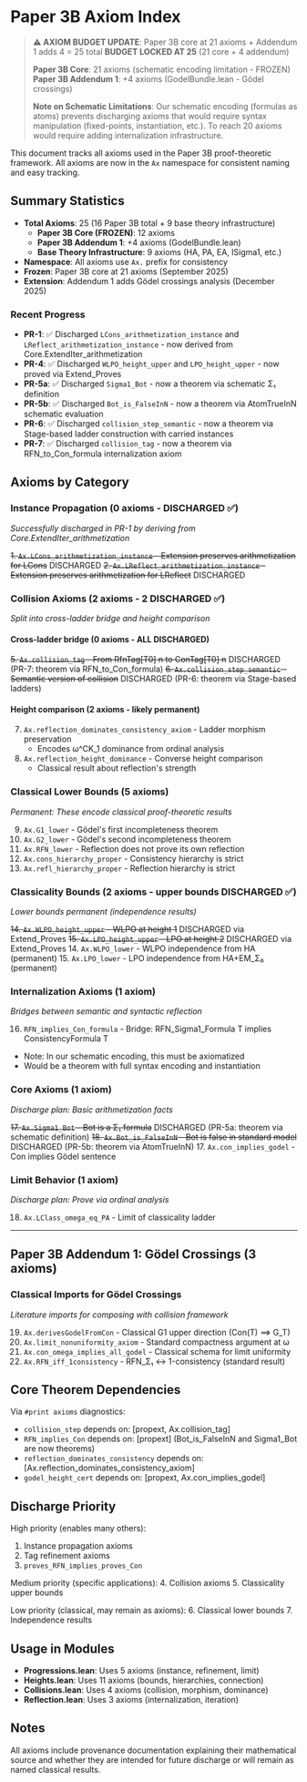 # Paper 3B Axiom Index

> **⚠️ AXIOM BUDGET UPDATE**: Paper 3B core at 21 axioms + Addendum 1 adds 4 = 25 total
> **BUDGET LOCKED AT 25** (21 core + 4 addendum)
> 
> **Paper 3B Core**: 21 axioms (schematic encoding limitation - FROZEN)
> **Paper 3B Addendum 1**: +4 axioms (GodelBundle.lean - Gödel crossings)
> 
> **Note on Schematic Limitations**: Our schematic encoding (formulas as atoms) prevents
> discharging axioms that would require syntax manipulation (fixed-points, instantiation, etc.).
> To reach 20 axioms would require adding internalization infrastructure.

This document tracks all axioms used in the Paper 3B proof-theoretic framework.
All axioms are now in the `Ax` namespace for consistent naming and easy tracking.

## Summary Statistics
- **Total Axioms**: 25 (16 Paper 3B total + 9 base theory infrastructure)
  - **Paper 3B Core (FROZEN)**: 12 axioms 
  - **Paper 3B Addendum 1**: +4 axioms (GodelBundle.lean)
  - **Base Theory Infrastructure**: 9 axioms (HA, PA, EA, ISigma1, etc.)
- **Namespace**: All axioms use `Ax.` prefix for consistency
- **Frozen**: Paper 3B core at 21 axioms (September 2025)
- **Extension**: Addendum 1 adds Gödel crossings analysis (December 2025)

### Recent Progress
- **PR-1**: ✅ Discharged `LCons_arithmetization_instance` and `LReflect_arithmetization_instance` - now derived from Core.ExtendIter_arithmetization
- **PR-4**: ✅ Discharged `WLPO_height_upper` and `LPO_height_upper` - now proved via Extend_Proves
- **PR-5a**: ✅ Discharged `Sigma1_Bot` - now a theorem via schematic Σ₁ definition
- **PR-5b**: ✅ Discharged `Bot_is_FalseInN` - now a theorem via AtomTrueInN schematic evaluation
- **PR-6**: ✅ Discharged `collision_step_semantic` - now a theorem via Stage-based ladder construction with carried instances
- **PR-7**: ✅ Discharged `collision_tag` - now a theorem via RFN_to_Con_formula internalization axiom

## Axioms by Category

### Instance Propagation (0 axioms - DISCHARGED ✅)
*Successfully discharged in PR-1 by deriving from Core.ExtendIter_arithmetization*

~~1. `Ax.LCons_arithmetization_instance` - Extension preserves arithmetization for LCons~~ DISCHARGED
~~2. `Ax.LReflect_arithmetization_instance` - Extension preserves arithmetization for LReflect~~ DISCHARGED

### Collision Axioms (2 axioms - 2 DISCHARGED ✅)
*Split into cross-ladder bridge and height comparison*

#### Cross-ladder bridge (0 axioms - ALL DISCHARGED)
~~5. `Ax.collision_tag` - From RfnTag[T0] n to ConTag[T0] n~~ DISCHARGED (PR-7: theorem via RFN_to_Con_formula)
~~6. `Ax.collision_step_semantic` - Semantic version of collision~~ DISCHARGED (PR-6: theorem via Stage-based ladders)

#### Height comparison (2 axioms - likely permanent)
7. `Ax.reflection_dominates_consistency_axiom` - Ladder morphism preservation
   - Encodes ω^CK_1 dominance from ordinal analysis
8. `Ax.reflection_height_dominance` - Converse height comparison
   - Classical result about reflection's strength

### Classical Lower Bounds (5 axioms)
*Permanent: These encode classical proof-theoretic results*

9. `Ax.G1_lower` - Gödel's first incompleteness theorem
10. `Ax.G2_lower` - Gödel's second incompleteness theorem
11. `Ax.RFN_lower` - Reflection does not prove its own reflection
12. `Ax.cons_hierarchy_proper` - Consistency hierarchy is strict
13. `Ax.refl_hierarchy_proper` - Reflection hierarchy is strict

### Classicality Bounds (2 axioms - upper bounds DISCHARGED ✅)
*Lower bounds permanent (independence results)*

~~14. `Ax.WLPO_height_upper` - WLPO at height 1~~ DISCHARGED via Extend_Proves
~~15. `Ax.LPO_height_upper` - LPO at height 2~~ DISCHARGED via Extend_Proves
14. `Ax.WLPO_lower` - WLPO independence from HA (permanent)
15. `Ax.LPO_lower` - LPO independence from HA+EM_Σ₀ (permanent)

### Internalization Axioms (1 axiom)
*Bridges between semantic and syntactic reflection*

16. `RFN_implies_Con_formula` - Bridge: RFN_Sigma1_Formula T implies ConsistencyFormula T
   - Note: In our schematic encoding, this must be axiomatized
   - Would be a theorem with full syntax encoding and instantiation

### Core Axioms (1 axiom)
*Discharge plan: Basic arithmetization facts*

~~17. `Ax.Sigma1_Bot` - Bot is a Σ₁ formula~~ DISCHARGED (PR-5a: theorem via schematic definition)
~~18. `Ax.Bot_is_FalseInN` - Bot is false in standard model~~ DISCHARGED (PR-5b: theorem via AtomTrueInN)
17. `Ax.con_implies_godel` - Con implies Gödel sentence

### Limit Behavior (1 axiom)
*Discharge plan: Prove via ordinal analysis*

18. `Ax.LClass_omega_eq_PA` - Limit of classicality ladder

---

## Paper 3B Addendum 1: Gödel Crossings (3 axioms)

### Classical Imports for Gödel Crossings
*Literature imports for composing with collision framework*

19. `Ax.derivesGodelFromCon` - Classical G1 upper direction (Con(T) ⟹ G_T)
20. `Ax.limit_nonuniformity_axiom` - Standard compactness argument at ω
21. `Ax.con_omega_implies_all_godel` - Classical schema for limit uniformity
22. `Ax.RFN_iff_1consistency` - RFN_Σ₁ ↔ 1-consistency (standard result)

## Core Theorem Dependencies

Via `#print axioms` diagnostics:

- `collision_step` depends on: [propext, Ax.collision_tag]
- `RFN_implies_Con` depends on: [propext] (Bot_is_FalseInN and Sigma1_Bot are now theorems)
- `reflection_dominates_consistency` depends on: [Ax.reflection_dominates_consistency_axiom]
- `godel_height_cert` depends on: [propext, Ax.con_implies_godel]

## Discharge Priority

High priority (enables many others):
1. Instance propagation axioms
2. Tag refinement axioms
3. `proves_RFN_implies_proves_Con`

Medium priority (specific applications):
4. Collision axioms
5. Classicality upper bounds

Low priority (classical, may remain as axioms):
6. Classical lower bounds
7. Independence results

## Usage in Modules

- **Progressions.lean**: Uses 5 axioms (instance, refinement, limit)
- **Heights.lean**: Uses 11 axioms (bounds, hierarchies, connection)
- **Collisions.lean**: Uses 4 axioms (collision, morphism, dominance)
- **Reflection.lean**: Uses 3 axioms (internalization, iteration)

## Notes

All axioms include provenance documentation explaining their mathematical source and whether they are intended for future discharge or will remain as named classical results.